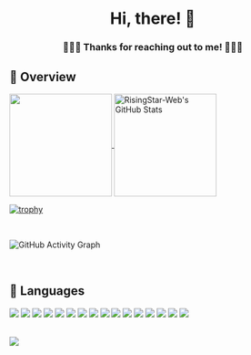 

<h1 align="center">Hi, there! 👋</h1>

<h3 align="center">🙏🙏🙏  Thanks for reaching out to me! 🙏🙏🙏 </h3>

## 💪 Overview

<p>
  <a href="https://github.com/donhcan/donhcan" >
    <img align="center" src="https://github-readme-stats.vercel.app/api/top-langs/?layout=compact&username=RisingStar-Web&show=JavaScript,TypeScript,Solidity&title_color=ffffff&text_color=c9cacc&icon_color=2bbc8a&bg_color=1d1f21" height="180px"/>
  </a>
  
  <a href="https://github.com/donhcan/donhcan" >
    <img align="center" src="https://github-readme-stats.vercel.app/api?username=RisingStar-Web&show_icons=true&line_height=27&count_private=true&title_color=ffffff&text_color=c9cacc&icon_color=2bbc8a&bg_color=1d1f21" alt="RisingStar-Web's GitHub Stats" height="180px"/>
  </a>
  
 </p>
 
 <p>
  
  [![trophy](https://github-profile-trophy.vercel.app/?username=RisingStar-Web&theme=onedark&row=1&&column=7)](https://github.com/ryo-ma/github-profile-trophy)
 </p>
 
<br />

![GitHub Activity Graph](https://activity-graph.herokuapp.com/graph?username=RisingStar-Web&bg_color=000000&color=ff00ff&line=ff00ff&point=ffffff&area=true&hide_border=true) 

<br />

## 📖 Languages
 
<div align="left">
  <img src="https://img.shields.io/badge/Solidity-9E9E9E?style=for-the-badge&logo=solidity&logoColor=black">
  <img src="https://img.shields.io/badge/Rust-CC342D?style=for-the-badge&logo=rust&logoColor=white">
  <img src="https://img.shields.io/badge/Go-430098?style=for-the-badge&logo=go&logoColor=white">
  <img src="https://img.shields.io/badge/JavaScript-F7DF1E?style=for-the-badge&logo=javascript&logoColor=black">
  <img src="https://img.shields.io/badge/TypeScript-007ACC?style=for-the-badge&logo=typescript&logoColor=white">
  <img src="https://img.shields.io/badge/React-20232A?style=for-the-badge&logo=react&logoColor=61DAFB">
  <img src="https://img.shields.io/badge/Node.js-339933?style=for-the-badge&logo=nodedotjs&logoColor=white">
  <img src="https://img.shields.io/badge/Express.js-000000?style=for-the-badge&logo=express&logoColor=white">
  <img src="https://img.shields.io/badge/Jest-C21325?style=for-the-badge&logo=jest&logoColor=white">
  <img src="https://img.shields.io/badge/HTML5-E34F26?style=for-the-badge&logo=html5&logoColor=white">
  <img src="https://img.shields.io/badge/CSS3-1572B6?style=for-the-badge&logo=css3&logoColor=white">
  <img src="https://img.shields.io/badge/PostgreSQL-316192?style=for-the-badge&logo=postgresql&logoColor=white">
  <img src="https://img.shields.io/badge/MongoDB-4EA94B?style=for-the-badge&logo=mongodb&logoColor=white">
  <img src="https://img.shields.io/badge/Docker-2CA5E0?style=for-the-badge&logo=docker&logoColor=white">
  <img src="https://img.shields.io/badge/kubernetes-326ce5.svg?&style=for-the-badge&logo=kubernetes&logoColor=white">
  <img src="https://img.shields.io/badge/Git-F05032?style=for-the-badge&logo=git&logoColor=white">
<div/>

<br />

![](https://komarev.com/ghpvc/?username=RisingStar-Web&color=0000ff)
